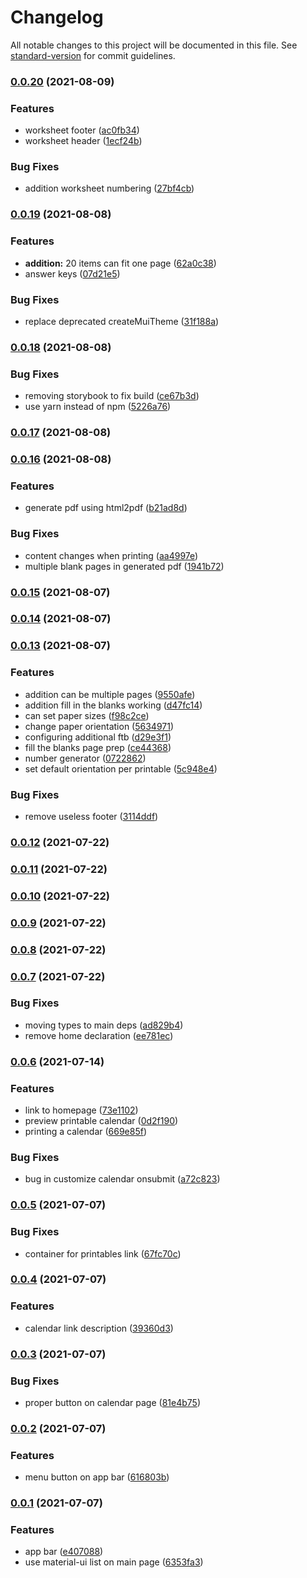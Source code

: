 # Changelog

All notable changes to this project will be documented in this file. See [standard-version](https://github.com/conventional-changelog/standard-version) for commit guidelines.

### [0.0.20](https://github.com/brainchild-projects/printables/compare/v0.0.19...v0.0.20) (2021-08-09)


### Features

* worksheet footer ([ac0fb34](https://github.com/brainchild-projects/printables/commit/ac0fb34393d0cbe710e7e46bad274d2a00b1b82a))
* worksheet header ([1ecf24b](https://github.com/brainchild-projects/printables/commit/1ecf24b0b4ad1b330c1ac9709663b5d9844a395e))


### Bug Fixes

* addition worksheet numbering ([27bf4cb](https://github.com/brainchild-projects/printables/commit/27bf4cb5d5cc66b43bb9399f0b0709d526f0e7fc))

### [0.0.19](https://github.com/brainchild-projects/printables/compare/v0.0.18...v0.0.19) (2021-08-08)


### Features

* **addition:** 20 items can fit one page ([62a0c38](https://github.com/brainchild-projects/printables/commit/62a0c38897db1f5f8043902660858047096efbd9))
* answer keys ([07d21e5](https://github.com/brainchild-projects/printables/commit/07d21e5c647d8fb3de2f61a87f6e037b9ee0ba64))


### Bug Fixes

* replace deprecated createMuiTheme ([31f188a](https://github.com/brainchild-projects/printables/commit/31f188a014406c400ac80b9c013edcf8574c033c))

### [0.0.18](https://github.com/brainchild-projects/printables/compare/v0.0.17...v0.0.18) (2021-08-08)


### Bug Fixes

* removing storybook to fix build ([ce67b3d](https://github.com/brainchild-projects/printables/commit/ce67b3de2bccb6e61614bbe261e71a2a775d7d18))
* use yarn instead of npm ([5226a76](https://github.com/brainchild-projects/printables/commit/5226a7603899a8c1f482412c6dfaa7e789f72d40))

### [0.0.17](https://github.com/brainchild-projects/printables/compare/v0.0.16...v0.0.17) (2021-08-08)

### [0.0.16](https://github.com/brainchild-projects/printables/compare/v0.0.15...v0.0.16) (2021-08-08)


### Features

* generate pdf using html2pdf ([b21ad8d](https://github.com/brainchild-projects/printables/commit/b21ad8d838793d58b30dc20f279660d2cafe7487))


### Bug Fixes

* content changes when printing ([aa4997e](https://github.com/brainchild-projects/printables/commit/aa4997e99f82616beddfbbcc782e19cc716517e5))
* multiple blank pages in generated pdf ([1941b72](https://github.com/brainchild-projects/printables/commit/1941b72d97e9799436250e0961a640f3a10abc99))

### [0.0.15](https://github.com/brainchild-projects/printables/compare/v0.0.14...v0.0.15) (2021-08-07)

### [0.0.14](https://github.com/brainchild-projects/printables/compare/v0.0.13...v0.0.14) (2021-08-07)

### [0.0.13](https://github.com/brainchild-projects/printables/compare/v0.0.12...v0.0.13) (2021-08-07)


### Features

* addition can be multiple pages ([9550afe](https://github.com/brainchild-projects/printables/commit/9550afe6675bfbefadbb73638a9ee0501d69902f))
* addition fill in the blanks working ([d47fc14](https://github.com/brainchild-projects/printables/commit/d47fc144af90f115baf9e3e8f070c95639df496a))
* can set paper sizes ([f98c2ce](https://github.com/brainchild-projects/printables/commit/f98c2ce46b91af62531979e90c5c45f32a740962))
* change paper orientation ([5634971](https://github.com/brainchild-projects/printables/commit/5634971df17768a62b2c89fd197e801bc70e852d))
* configuring additional ftb ([d29e3f1](https://github.com/brainchild-projects/printables/commit/d29e3f12dd3b6359c8037cebc1d2a38b701f83d0))
* fill the blanks page prep ([ce44368](https://github.com/brainchild-projects/printables/commit/ce44368b7432f501837705b9d821ebf8f6ca9dff))
* number generator ([0722862](https://github.com/brainchild-projects/printables/commit/0722862de45b3653842526a07fa1468dfd132cb7))
* set default orientation per printable ([5c948e4](https://github.com/brainchild-projects/printables/commit/5c948e46a9f8d7a2b09beadf09afbed3455fbbb2))


### Bug Fixes

* remove useless footer ([3114ddf](https://github.com/brainchild-projects/printables/commit/3114ddff36677e9de34b31a0bebc1404c07b6fbe))

### [0.0.12](https://github.com/brainchild-projects/printables/compare/v0.0.11...v0.0.12) (2021-07-22)

### [0.0.11](https://github.com/brainchild-projects/printables/compare/v0.0.10...v0.0.11) (2021-07-22)

### [0.0.10](https://github.com/brainchild-projects/printables/compare/v0.0.9...v0.0.10) (2021-07-22)

### [0.0.9](https://github.com/brainchild-projects/printables/compare/v0.0.8...v0.0.9) (2021-07-22)

### [0.0.8](https://github.com/brainchild-projects/printables/compare/v0.0.7...v0.0.8) (2021-07-22)

### [0.0.7](https://github.com/brainchild-projects/printables/compare/v0.0.6...v0.0.7) (2021-07-22)


### Bug Fixes

* moving types to main deps ([ad829b4](https://github.com/brainchild-projects/printables/commit/ad829b4c362095e03daa755e7470e89d466ea985))
* remove home declaration ([ee781ec](https://github.com/brainchild-projects/printables/commit/ee781ec5be8bc6de894b282ba62b5fe4c9f9382e))

### [0.0.6](https://github.com/brainchild-projects/printables/compare/v0.0.5...v0.0.6) (2021-07-14)


### Features

* link to homepage ([73e1102](https://github.com/brainchild-projects/printables/commit/73e1102c5ac2b16e90f1f6b2946890fd06a70e00))
* preview printable calendar ([0d2f190](https://github.com/brainchild-projects/printables/commit/0d2f190c062cee66ce3641f4ee318d2557226936))
* printing a calendar ([669e85f](https://github.com/brainchild-projects/printables/commit/669e85f9b591cc703363a31e3f1eea75ea98d979))


### Bug Fixes

*  bug in customize calendar onsubmit ([a72c823](https://github.com/brainchild-projects/printables/commit/a72c823a50b59112c9b0871b8c25fc018fd3fb37))

### [0.0.5](https://github.com/brainchild-projects/printables/compare/v0.0.4...v0.0.5) (2021-07-07)


### Bug Fixes

* container for printables link ([67fc70c](https://github.com/brainchild-projects/printables/commit/67fc70cb3024ae88bfcefa29c3910cd2e74370e5))

### [0.0.4](https://github.com/brainchild-projects/printables/compare/v0.0.3...v0.0.4) (2021-07-07)


### Features

* calendar link description ([39360d3](https://github.com/brainchild-projects/printables/commit/39360d36637a4c6ca3791efb7931be27fe219551))

### [0.0.3](https://github.com/brainchild-projects/printables/compare/v0.0.2...v0.0.3) (2021-07-07)


### Bug Fixes

* proper button on calendar page ([81e4b75](https://github.com/brainchild-projects/printables/commit/81e4b755849cc0179f4a3ac8f4450821d51d8481))

### [0.0.2](https://github.com/brainchild-projects/printables/compare/v0.0.1...v0.0.2) (2021-07-07)


### Features

* menu button on app bar ([616803b](https://github.com/brainchild-projects/printables/commit/616803b17330bca86014da8201c078b173ea2880))

### [0.0.1](https://github.com/brainchild-projects/printables/compare/v0.0.0...v0.0.1) (2021-07-07)


### Features

* app bar ([e407088](https://github.com/brainchild-projects/printables/commit/e40708827dee20e50290263b9610318e9feef6d5))
* use  material-ui list on main page ([6353fa3](https://github.com/brainchild-projects/printables/commit/6353fa3557cb024e36a05bc74fb8a9384a1852b9))
